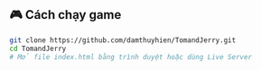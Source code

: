 ## 🎮 Cách chạy game

```bash
git clone https://github.com/damthuyhien/TomandJerry.git
cd TomandJerry
# Mở file index.html bằng trình duyệt hoặc dùng Live Server

